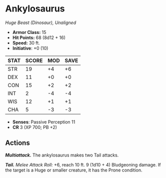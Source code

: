 # Ankylosaurus

*Huge Beast (Dinosaur), Unaligned*

- **Armor Class:** 15
- **Hit Points:** 68 (8d12 + 16)
- **Speed:** 30 ft.
- **Initiative**: +0 (10)

|STAT|SCORE|MOD|SAVE|
| --- | --- | --- | ---- |
| STR | 19 | +4 | +6 |
| DEX | 11 | +0 | +0 |
| CON | 15 | +2 | +2 |
| INT | 2 | -4 | -4 |
| WIS | 12 | +1 | +1 |
| CHA | 5 | -3 | -3 |

- **Senses**: Passive Perception 11
- **CR** 3 (XP 700; PB +2)

## Actions

***Multiattack.*** The ankylosaurus makes two Tail attacks.

***Tail.*** *Melee Attack Roll:* +6, reach 10 ft. 9 (1d10 + 4) Bludgeoning damage. If the target is a Huge or smaller creature, it has the Prone condition.

